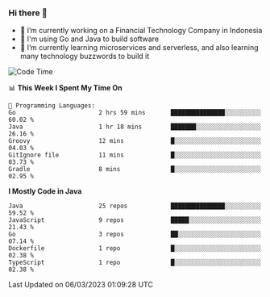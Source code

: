 ### Hi there 👋

<!--
**mazzama/mazzama** is a ✨ _special_ ✨ repository because its `README.md` (this file) appears on your GitHub profile.

Here are some ideas to get you started:

- 🔭 I’m currently working on ...
- 🌱 I’m currently learning ...
- 👯 I’m looking to collaborate on ...
- 🤔 I’m looking for help with ...
- 💬 Ask me about ...
- 📫 How to reach me: ...
- 😄 Pronouns: ...
- ⚡ Fun fact: ...
-->

- 🔭 I’m currently working on a Financial Technology Company in Indonesia
- :gun: I'm using Go and Java to build software
- 🌱 I’m currently learning microservices and serverless, and also learning many technology buzzwords to build it

<!--START_SECTION:waka-->
![Code Time](http://img.shields.io/badge/Code%20Time-2%2C583%20hrs%2056%20mins-blue)

📊 **This Week I Spent My Time On** 

```text
💬 Programming Languages: 
Go                       2 hrs 59 mins       ███████████████░░░░░░░░░░   60.02 % 
Java                     1 hr 18 mins        ███████░░░░░░░░░░░░░░░░░░   26.16 % 
Groovy                   12 mins             █░░░░░░░░░░░░░░░░░░░░░░░░   04.03 % 
GitIgnore file           11 mins             █░░░░░░░░░░░░░░░░░░░░░░░░   03.73 % 
Gradle                   8 mins              █░░░░░░░░░░░░░░░░░░░░░░░░   02.95 % 
```

**I Mostly Code in Java** 

```text
Java                     25 repos            ███████████████░░░░░░░░░░   59.52 % 
JavaScript               9 repos             █████░░░░░░░░░░░░░░░░░░░░   21.43 % 
Go                       3 repos             ██░░░░░░░░░░░░░░░░░░░░░░░   07.14 % 
Dockerfile               1 repo              █░░░░░░░░░░░░░░░░░░░░░░░░   02.38 % 
TypeScript               1 repo              █░░░░░░░░░░░░░░░░░░░░░░░░   02.38 % 
```




 Last Updated on 06/03/2023 01:09:28 UTC
<!--END_SECTION:waka-->

